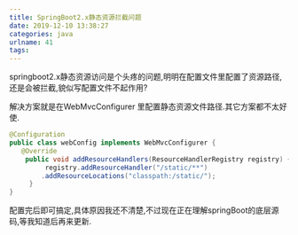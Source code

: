 ```yaml
---
title: SpringBoot2.x静态资源拦截问题
date: 2019-12-10 13:38:27
categories: java
urlname: 41
tags:
---
```

<!--markdown-->springboot2.x静态资源访问是个头疼的问题,明明在配置文件里配置了资源路径,还是会被拦截,貌似写配置文件不起作用? 
解决方案就是在WebMvcConfigurer 里配置静态资源文件路径.其它方案都不太好使.

```java
@Configuration
public class webConfig implements WebMvcConfigurer {  
   @Override
    public void addResourceHandlers(ResourceHandlerRegistry registry) {     		 
         registry.addResourceHandler("/static/**")
        .addResourceLocations("classpath:/static/");                                                              
     }
}
```
配置完后即可搞定,具体原因我还不清楚,不过现在正在理解springBoot的底层源码,等我知道后再来更新.